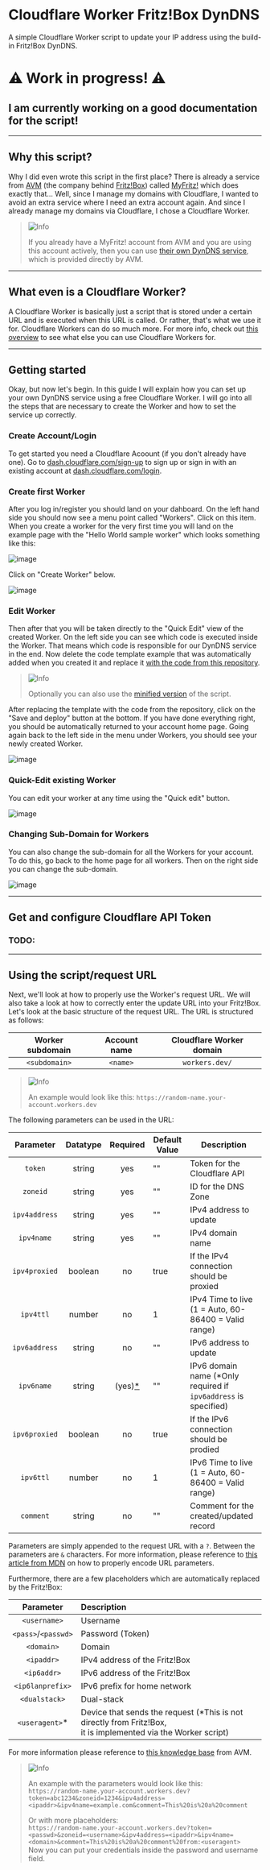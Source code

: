 [AVM]: https://en.avm.de/
[Fritz!Box]: https://en.avm.de/products/fritzbox/
[MyFritz!]: https://en.avm.de/guide/myfritz-secure-access-to-your-data-anytime-anywhere/
[CloudflareWorkers]: https://www.cloudflare.com/learning/serverless/glossary/serverless-and-cloudflare-workers/
[DynDNS]: https://en.avm.de/service/knowledge-base/dok/FRITZ-Box-7590/1018_Determining-the-MyFRITZ-address-to-directly-access-FRITZ-Box-and-home-network-from-the-internet/
[encodeURI]: https://developer.mozilla.org/en-US/docs/Web/JavaScript/Reference/Global_Objects/encodeURI
[DynDNS-knowledge-base]: https://en.avm.de/service/knowledge-base/dok/FRITZ-Box-7590/30_Setting-up-dynamic-DNS-in-the-FRITZ-Box/

# Cloudflare Worker Fritz!Box DynDNS
A simple Cloudflare Worker script to update your IP address using the build-in Fritz!Box DynDNS.

# ⚠ Work in progress! ⚠
## I am currently working on a good documentation for the script!

----

## Why this script?
Why I did even wrote this script in the first place? There is already a service from [AVM] (the company behind [Fritz!Box]) called [MyFritz!] which does exactly that... Well, since I manage my domains with Cloudflare, I wanted to avoid an extra service where I need an extra account again. And since I already manage my domains via Cloudflare, I chose a Cloudflare Worker.

> <picture>
>   <source media="(prefers-color-scheme: light)" srcset="https://github.com/Mqxx/GitHub-Markdown/blob/main/blockquotes/badge/light-theme/info.svg">
>   <img alt="Info" src="https://github.com/Mqxx/GitHub-Markdown/blob/main/blockquotes/badge/dark-theme/info.svg">
> </picture><br>
>
> If you already have a MyFritz! account from AVM and you are using this account actively, then you can use [their own DynDNS service][DynDNS], which is provided directly by AVM. 

----

## What even is a Cloudflare Worker?
A Cloudflare Worker is basically just a script that is stored under a certain URL and is executed when this URL is called. Or rather, that's what we use it for. Cloudflare Workers can do so much more. For more info, check out [this overview][CloudflareWorkers] to see what else you can use Cloudflare Workers for.

----

## Getting started
Okay, but now let's begin. In this guide I will explain how you can set up your own DynDNS service using a free Cloudflare Worker. I will go into all the steps that are necessary to create the Worker and how to set the service up correctly.

### Create Account/Login
To get started you need a Cloudflare Acoount (if you don't already have one). Go to [dash.cloudflare.com/sign-up](https://dash.cloudflare.com/sign-up) to sign up or sign in with an existing account at [dash.cloudflare.com/login](https://dash.cloudflare.com/login).

### Create first Worker
After you log in/register you should land on your dahboard. On the left hand side you should now see a menu point called "Workers". Click on this item. When you create a worker for the very first time you will land on the example page with the "Hello World sample worker" which looks something like this:

![image](https://user-images.githubusercontent.com/62719703/227031152-d47203c4-4011-4057-a4c7-c1887737fc2f.png)

Click on "Create Worker" below.

![image](https://user-images.githubusercontent.com/62719703/227032045-5cac4038-30c9-4581-8ae1-9364c6535043.png)

### Edit Worker
Then after that you will be taken directly to the "Quick Edit" view of the created Worker. On the left side you can see which code is executed inside the Worker. That means which code is responsible for our DynDNS service in the end. Now delete the code template example that was automatically added when you created it and replace it [with the code from this repository](./worker.log.js).

> <picture>
>   <source media="(prefers-color-scheme: light)" srcset="https://github.com/Mqxx/GitHub-Markdown/blob/main/blockquotes/badge/light-theme/info.svg">
>   <img alt="Info" src="https://github.com/Mqxx/GitHub-Markdown/blob/main/blockquotes/badge/dark-theme/info.svg">
> </picture><br>
> 
> Optionally you can also use the [minified version](./worker.min.js) of the script.

After replacing the template with the code from the repository, click on the "Save and deploy" button at the bottom. If you have done everything right, you should be automatically returned to your account home page. Going again back to the left side in the menu under Workers, you should see your newly created Worker.

![image](https://user-images.githubusercontent.com/62719703/227037626-b7748d8f-902d-4c06-b336-28946f08cac3.png)

### Quick-Edit existing Worker
You can edit your worker at any time using the "Quick edit" button.

![image](https://user-images.githubusercontent.com/62719703/227038479-6cdafdb6-30d2-4e2c-8ca2-364058a83df4.png)

### Changing Sub-Domain for Workers
You can also change the sub-domain for all the Workers for your account. To do this, go back to the home page for all workers. Then on the right side you can change the sub-domain.

![image](https://user-images.githubusercontent.com/62719703/227036851-1d33cc56-177e-452f-98e8-46aa88fabdfd.png)

----

## Get and configure Cloudflare API Token
### TODO:

----

## Using the script/request URL
Next, we'll look at how to properly use the Worker's request URL. We will also take a look at how to correctly enter the update URL into your Fritz!Box. Let's look at the basic structure of the request URL. The URL is structured as follows:

| Worker subdomain | Account name | Cloudflare Worker domain |
|:----------------:|:------------:|:------------------------:|
|  `<subdomain>`   |   `<name>`   |      `workers.dev/`      |

> <picture>
>   <source media="(prefers-color-scheme: light)" srcset="https://github.com/Mqxx/GitHub-Markdown/blob/main/blockquotes/badge/light-theme/example.svg"/>
>   <img alt="Info" src="https://github.com/Mqxx/GitHub-Markdown/blob/main/blockquotes/badge/dark-theme/example.svg"/>
> </picture><br>
>
> An example would look like this: `https://random-name.your-account.workers.dev`

The following parameters can be used in the URL:

|   Parameter   | Datatype | Required | Default Value | Description                                                     |
|:-------------:|:--------:|:--------:|---------------|-----------------------------------------------------------------|
|    `token`    |  string  |    yes   | ""            | Token for the Cloudflare API                                    |
|    `zoneid`   |  string  |    yes   | ""            | ID for the DNS Zone                                             |
| `ipv4address` |  string  |    yes   | ""            | IPv4 address to update                                          |
|   `ipv4name`  |  string  |    yes   | ""            | IPv4 domain name                                                |
| `ipv4proxied` |  boolean |    no    | true          | If the IPv4 connection should be proxied                        |
|   `ipv4ttl`   |  number  |    no    | 1             | IPv4 Time to live (1 = Auto, 60-86400 = Valid range)            |
| `ipv6address` |  string  |    no    | ""            | IPv6 address to update                                          |
|   `ipv6name`  |  string  | (yes)[*] | ""            | IPv6 domain name (*Only required if `ipv6address` is specified) |
| `ipv6proxied` |  boolean |    no    | true          | If the IPv6 connection should be prodied                        |
|   `ipv6ttl`   |  number  |    no    | 1             | IPv6 Time to live (1 = Auto, 60-86400 = Valid range)            |
|   `comment`   |  string  |    no    | ""            | Comment for the created/updated record                          |

[*]: README.md## "*Only required if 'ipv6address' is specified"

Parameters are simply appended to the request URL with a `?`. Between the parameters are `&` characters. For more information, please reference to [this article from MDN][encodeURI] on how to properly encode URL parameters.

Furthermore, there are a few placeholders which are automatically replaced by the Fritz!Box:

|      Parameter      | Description                                                                                                       |
|:-------------------:|:------------------------------------------------------------------------------------------------------------------|
|     `<username>`    | Username                                                                                                          |
| `<pass>`/`<passwd>` | Password (Token)                                                                                                  |
|      `<domain>`     | Domain                                                                                                            |
|      `<ipaddr>`     | IPv4 address of the Fritz!Box                                                                                     |
|     `<ip6addr>`     | IPv6 address of the Fritz!Box                                                                                     |
|   `<ip6lanprefix>`  | IPv6 prefix for home network                                                                                      |
|    `<dualstack>`    | Dual-stack                                                                                                        |
|    `<useragent>`*   | Device that sends the request (*This is not directly from Fritz!Box, <br>it is implemented via the Worker script) |

For more information please reference to [this knowledge base][DynDNS-knowledge-base] from AVM.

> <picture>
>   <source media="(prefers-color-scheme: light)" srcset="https://github.com/Mqxx/GitHub-Markdown/blob/main/blockquotes/badge/light-theme/example.svg"/>
>   <img alt="Info" src="https://github.com/Mqxx/GitHub-Markdown/blob/main/blockquotes/badge/dark-theme/example.svg"/>
> </picture><br>
>
> An example with the parameters would look like this:<br>
> `https://random-name.your-account.workers.dev?token=abc1234&zoneid=1234&ipv4address=<ipaddr>&ipv4name=example.com&comment=This%20is%20a%20comment`<br>
>
> Or with more placeholders:<br>
> `https://random-name.your-account.workers.dev?token=<passwd>&zoneid=<username>&ipv4address=<ipaddr>&ipv4name=<domain>&comment=This%20is%20a%20comment%20from:<useragent>`<br>
> Now you can put your credentials inside the password and username field.




















